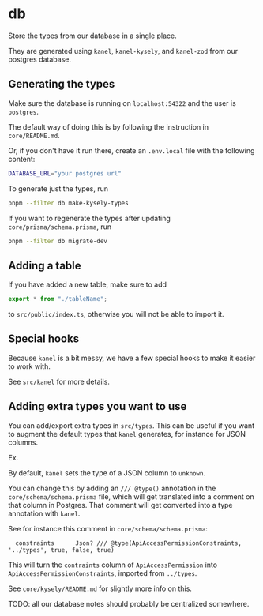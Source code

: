 # db

Store the types from our database in a single place.

They are generated using `kanel`, `kanel-kysely`, and `kanel-zod` from our postgres database.

## Generating the types

Make sure the database is running on `localhost:54322` and the user is `postgres`.

The default way of doing this is by following the instruction in `core/README.md`.

Or, if you don't have it run there, create an `.env.local` file with the following content:

```bash
DATABASE_URL="your postgres url"
```

To generate just the types, run

```bash
pnpm --filter db make-kysely-types
```

If you want to regenerate the types after updating `core/prisma/schema.prisma`, run

```bash
pnpm --filter db migrate-dev
```

## Adding a table

If you have added a new table, make sure to add

```ts
export * from "./tableName";
```

to `src/public/index.ts`, otherwise you will not be able to import it.

## Special hooks

Because `kanel` is a bit messy, we have a few special hooks to make it easier to work with.

See `src/kanel` for more details.

## Adding extra types you want to use

You can add/export extra types in `src/types`. This can be useful if you want to augment the default types that `kanel` generates, for instance for
JSON columns.

Ex.

By default, `kanel` sets the type of a JSON column to `unknown`.

You can change this by adding an `/// @type()` annotation in the `core/schema/schema.prisma` file, which will get translated into a comment on that column in Postgres. That comment will get converted into a type annotation with `kanel`.

See for instance this comment in `core/schema/schema.prisma`:

```prisma
  constraints      Json? /// @type(ApiAccessPermissionConstraints, '../types', true, false, true)
```

This will turn the `contraints` column of `ApiAccessPermission` into `ApiAccessPermissionConstraints`, imported from `../types`.

See `core/kysely/README.md` for slightly more info on this.

TODO: all our database notes should probably be centralized somewhere.
